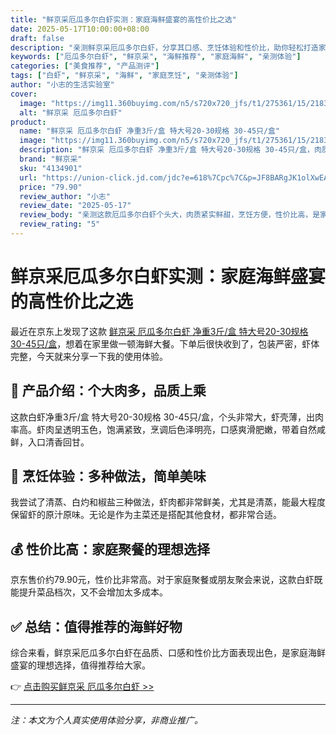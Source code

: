 ```yaml
---
title: "鲜京采厄瓜多尔白虾实测：家庭海鲜盛宴的高性价比之选"
date: 2025-05-17T10:00:00+08:00
draft: false
description: "亲测鲜京采厄瓜多尔白虾，分享其口感、烹饪体验和性价比，助你轻松打造家庭海鲜盛宴。"
keywords: ["厄瓜多尔白虾", "鲜京采", "海鲜推荐", "家庭海鲜", "亲测体验"]
categories: ["美食推荐", "产品测评"]
tags: ["白虾", "鲜京采", "海鲜", "家庭烹饪", "亲测体验"]
author: "小志的生活实验室"
cover:
  image: "https://img11.360buyimg.com/n5/s720x720_jfs/t1/275361/15/21834/93383/68009d36F87b34d9b/4125528f46f532e3.jpg"
  alt: "鲜京采 厄瓜多尔白虾"
product:
  name: "鲜京采 厄瓜多尔白虾 净重3斤/盒 特大号20-30规格 30-45只/盒"
  image: "https://img11.360buyimg.com/n5/s720x720_jfs/t1/275361/15/21834/93383/68009d36F87b34d9b/4125528f46f532e3.jpg"
  description: "鲜京采 厄瓜多尔白虾 净重3斤/盒 特大号20-30规格 30-45只/盒，肉质鲜美，适合多种烹饪方式。"
  brand: "鲜京采"
  sku: "4134901"
  url: "https://union-click.jd.com/jdc?e=618%7Cpc%7C&p=JF8BARgJK1olXwEAUlZVAEwWAl8NG1kQVQcCZBoCUBVIMzZNXhpXVhgcDBsJVFRMVnBaRQcLWAYAUVZcCFRORjNVKz4UHGRgNA0uazJ1ASd-cydJIEZENQhRBHsWM2wJGVwTVQcAUV5tOEsQMy1mwuOLioySjN3w0f2M2s6czP2zhL-DgNX7OEonA2kNHV4dWwMKVlheDnsQA2Y4QA57Wg4KUVkJCBwXATwBGGslbQUyU15UHE1lQj0cHSklbQYyV25tCkoWB2Y4K4WbyXsLVTkEAQxqSGtyWDt3FHnc2spMdDwTBGYICmt9P0VhAzo2aBBwQ25fRAwcBnhgMgwtcSB5AWcITAJVHARBDx0eYClrYipzK14lXQUBVFdt"
  price: "79.90"
  review_author: "小志"
  review_date: "2025-05-17"
  review_body: "亲测这款厄瓜多尔白虾个头大，肉质紧实鲜甜，烹饪方便，性价比高，是家庭海鲜盛宴的理想选择。"
  review_rating: "5"
---
```


# 鲜京采厄瓜多尔白虾实测：家庭海鲜盛宴的高性价比之选

最近在京东上发现了这款 [鲜京采 厄瓜多尔白虾 净重3斤/盒 特大号20-30规格 30-45只/盒](https://union-click.jd.com/jdc?e=618%7Cpc%7C&p=JF8BARgJK1olXwEAUlZVAEwWAl8NG1kQVQcCZBoCUBVIMzZNXhpXVhgcDBsJVFRMVnBaRQcLWAYAUVZcCFRORjNVKz4UHGRgNA0uazJ1ASd-cydJIEZENQhRBHsWM2wJGVwTVQcAUV5tOEsQMy1mwuOLioySjN3w0f2M2s6czP2zhL-DgNX7OEonA2kNHV4dWwMKVlheDnsQA2Y4QA57Wg4KUVkJCBwXATwBGGslbQUyU15UHE1lQj0cHSklbQYyV25tCkoWB2Y4K4WbyXsLVTkEAQxqSGtyWDt3FHnc2spMdDwTBGYICmt9P0VhAzo2aBBwQ25fRAwcBnhgMgwtcSB5AWcITAJVHARBDx0eYClrYipzK14lXQUBVFdt)，想着在家里做一顿海鲜大餐。下单后很快收到了，包装严密，虾体完整，今天就来分享一下我的使用体验。

## 🦐 产品介绍：个大肉多，品质上乘

这款白虾净重3斤/盒 特大号20-30规格 30-45只/盒，个头非常大，虾壳薄，出肉率高。虾肉呈透明玉色，饱满紧致，烹调后色泽明亮，口感爽滑肥嫩，带着自然咸鲜，入口清香回甘。

## 🍳 烹饪体验：多种做法，简单美味

我尝试了清蒸、白灼和椒盐三种做法，虾肉都非常鲜美，尤其是清蒸，能最大程度保留虾的原汁原味。无论是作为主菜还是搭配其他食材，都非常合适。

## 💰 性价比高：家庭聚餐的理想选择

京东售价约79.90元，性价比非常高。对于家庭聚餐或朋友聚会来说，这款白虾既能提升菜品档次，又不会增加太多成本。

## ✅ 总结：值得推荐的海鲜好物

综合来看，鲜京采厄瓜多尔白虾在品质、口感和性价比方面表现出色，是家庭海鲜盛宴的理想选择，值得推荐给大家。

👉 [点击购买鲜京采 厄瓜多尔白虾 >>](https://union-click.jd.com/jdc?e=618%7Cpc%7C&p=JF8BARgJK1olXwEAUlZVAEwWAl8NG1kQVQcCZBoCUBVIMzZNXhpXVhgcDBsJVFRMVnBaRQcLWAYAUVZcCFRORjNVKz4UHGRgNA0uazJ1ASd-cydJIEZENQhRBHsWM2wJGVwTVQcAUV5tOEsQMy1mwuOLioySjN3w0f2M2s6czP2zhL-DgNX7OEonA2kNHV4dWwMKVlheDnsQA2Y4QA57Wg4KUVkJCBwXATwBGGslbQUyU15UHE1lQj0cHSklbQYyV25tCkoWB2Y4K4WbyXsLVTkEAQxqSGtyWDt3FHnc2spMdDwTBGYICmt9P0VhAzo2aBBwQ25fRAwcBnhgMgwtcSB5AWcITAJVHARBDx0eYClrYipzK14lXQUBVFdt)

---

*注：本文为个人真实使用体验分享，非商业推广。*
